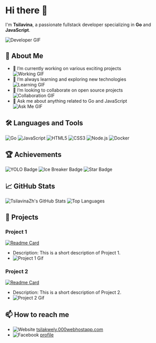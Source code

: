 # Hi there 👋

I'm **Tsilavina**, a passionate fullstack developer specializing in **Go** and **JavaScript**.

![Developer GIF](https://media.giphy.com/media/LMt9638dO8dftAjtco/giphy.gif)

## 🚀 About Me
- 🔭 I’m currently working on various exciting projects  
  ![Working GIF](https://media.giphy.com/media/RbDKaczqWovIugyJmW/giphy.gif)
- 🌱 I’m always learning and exploring new technologies  
  ![Learning GIF](https://media.giphy.com/media/26tn33aiTi1jkl6H6/giphy.gif)
- 👯 I’m looking to collaborate on open source projects  
  ![Collaboration GIF](https://media.giphy.com/media/12fWXvilfAsXFu/giphy.gif)
- 💬 Ask me about anything related to Go and JavaScript  
  ![Ask Me GIF](https://media.giphy.com/media/l4FGwHEUCGILzK5D4/giphy.gif)

## 🛠️ Languages and Tools
![Go](https://img.shields.io/badge/Go-00ADD8?style=for-the-badge&logo=go&logoColor=white)
![JavaScript](https://img.shields.io/badge/JavaScript-F7DF1E?style=for-the-badge&logo=javascript&logoColor=black)
![HTML5](https://img.shields.io/badge/HTML5-E34F26?style=for-the-badge&logo=html5&logoColor=white)
![CSS3](https://img.shields.io/badge/CSS3-1572B6?style=for-the-badge&logo=css3&logoColor=white)
![Node.js](https://img.shields.io/badge/Node.js-339933?style=for-the-badge&logo=nodedotjs&logoColor=white)
![Docker](https://img.shields.io/badge/Docker-2496ED?style=for-the-badge&logo=docker&logoColor=white)

## 🏆 Achievements
![YOLO Badge](https://img.shields.io/badge/YOLO-Badge-F3F4F7?style=for-the-badge)
![Ice Breaker Badge](https://img.shields.io/badge/Ice%20Breaker-Badge-6A1B9A?style=for-the-badge)
![Star Badge](https://img.shields.io/badge/Star-Badge-FFD700?style=for-the-badge)

## 📈 GitHub Stats
![TsilavinaZh's GitHub Stats](https://github-readme-stats.vercel.app/api?username=TsilavinaZh&show_icons=true&theme=radical)
![Top Languages](https://github-readme-stats.vercel.app/api/top-langs/?username=TsilavinaZh&layout=compact&theme=radical)

## 🌟 Projects
### Project 1
[![Readme Card](https://github-readme-stats.vercel.app/api/pin/?username=TsilavinaZh&repo=project1&theme=radical)](https://github.com/TsilavinaZh/project1)
- Description: This is a short description of Project 1.
- ![Project 1 Gif](https://media.giphy.com/media/3oEjI6SIIHBdRxXI40/giphy.gif)

### Project 2
[![Readme Card](https://github-readme-stats.vercel.app/api/pin/?username=TsilavinaZh&repo=project2&theme=radical)](https://github.com/TsilavinaZh/project2)
- Description: This is a short description of Project 2.
- ![Project 2 Gif](https://media.giphy.com/media/xT9IgzoKnwFNmISR8I/giphy.gif)

## 📫 How to reach me
- ![Website](https://img.shields.io/badge/Website-217346?style=for-the-badge&logo=internet&logoColor=white) [tsilakwely.000webhostapp.com](https://tsilakwely.000webhostapp.com)
- ![Facebook](https://img.shields.io/badge/Facebook-4267B2?style=for-the-badge&logo=facebook&logoColor=white) [profile](https://www.facebook.com/profile.php?id=100089202754595)
